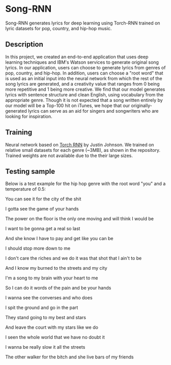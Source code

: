 # Song-RNN

Song-RNN generates lyrics for deep learning using Torch-RNN trained on lyric datasets for pop, country, and hip-hop music. 

## Description
In this project, we created an end-to-end application that uses deep learning techniques and IBM's Watson services to generate original song lyrics. In our application, users can choose to generate lyrics from genres of pop, country, and hip-hop. In addition, users can choose a "root word" that is used as an initial input into the neural network from which the rest of the song lyrics are generated, and a creativity value that ranges from 0 being more repetitive and 1 being more creative. We find that our model generates lyrics with sentence structure and clean English, using vocabulary from the appropriate genre. Though it is not expected that a song written entirely by our model will be a Top-100 hit on iTunes, we hope that our originally-generated lyrics can serve as an aid for singers and songwriters who are looking for inspiration.

## Training
Neural network based on [Torch RNN](https://github.com/jcjohnson/torch-rnn) by Justin Johnson. We trained on relative small datasets for each genre (~3MB), as shown in the repository. Trained weights are not available due to the their large sizes. 

## Testing sample
Below is a test example for the hip hop genre with the root word "you" and a temperature of 0.5:

You can see it for the city of the shit

I gotta see the game of your hands

The power on the floor is the only one moving and will think I would be

I want to be gonna get a real so last

And she know I have to pay and get like you can be

I should stop more down to me

I don't care the riches and we do it was that shot that I ain't to be

And I know my burned to the streets and my city

I'm a song to my brain with your heart to me

So I can do it words of the pain and be your hands

I wanna see the converses and who does

I spit the ground and go in the part

They stand going to my best and stars

And leave the court with my stars like we do

I seen the whole world that we have no doubt it

I wanna be really slow it all the streets

The other walker for the bitch and she live bars of my friends

